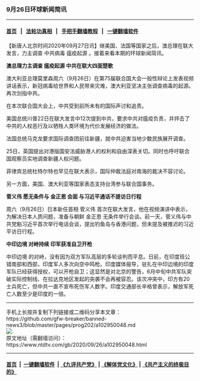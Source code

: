 ### 9月26日环球新闻简讯
------------------------

#### [首页](https://github.com/gfw-breaker/banned-news3/blob/master/README.md) &nbsp;&nbsp;|&nbsp;&nbsp; [法轮功真相](https://github.com/begood0513/basic/blob/master/README.md)  &nbsp;&nbsp;|&nbsp;&nbsp; [手把手翻墙教程](https://github.com/gfw-breaker/guides/wiki)  &nbsp;&nbsp;|&nbsp;&nbsp; [一键翻墙软件](https://github.com/gfw-breaker/nogfw/blob/master/README.md)  



<div><div class="post_content" itemprop="articleBody">
 <p>
  【新唐人北京时间2020年09月27日讯】继美国、法国等国家之后，澳总理在联大发言，力主调查
  <ok href="https://www.ntdtv.com/gb/中共病毒.htm">
   中共病毒
  </ok>
  <ok href="https://www.ntdtv.com/gb/瘟疫起源.htm">
   瘟疫起源
  </ok>
  。接着来看本期的环球新闻简讯。
 </p>
 <p>
  <strong>
   澳总理力主调查
   <ok href="https://www.ntdtv.com/gb/瘟疫起源.htm">
    瘟疫起源
   </ok>
   中共在联大四面楚歌
  </strong>
 </p>
 <p>
  澳大利亚总理莫里森周六（9月26日）在第75届联合国大会一般性辩论上发表视频讲话表示，新冠病毒给世界和人民带来灾难，澳大利亚坚决主张调查病毒的起源。再次剑指中共。
 </p>
 <p>
  在本次联合国大会上，中共受到前所未有的国际声讨和追责。
 </p>
 <p>
  美国总统川普22日在联大发言中12次提到中共，要求中共对瘟疫负责，并抨击了中共的人权恶行及以牺牲人类环境为代价发展经济的做法。
 </p>
 <p>
  法国总统马克龙要求国际调查团前往新疆，就中共迫害当地少数民族展开调查。
 </p>
 <p>
  25日，英国提出对港版国安法威胁港人的权利和自由深表关切。同时也呼吁联合国观察员实地调查新疆人权问题。
 </p>
 <p>
  菲律宾总统杜特尔特也罕见在联大表示，国际仲裁法庭对南海的裁决不容讨论。
 </p>
 <p>
  另一方面，美国、澳大利亚等国家表态支持台湾参与联合国事务。
 </p>
 <p>
  <strong>
   <ok href="https://www.ntdtv.com/gb/菅义伟.htm">
    菅义伟
   </ok>
   愿无条件与
   <ok href="https://www.ntdtv.com/gb/金正恩.htm">
    金正恩
   </ok>
   会面 与习近平通话不提访日行程
  </strong>
 </p>
 <p>
  周六（9月26日）日本新任首相
  <ok href="https://www.ntdtv.com/gb/菅义伟.htm">
   菅义伟
  </ok>
  首次在联大发言，他在视频演讲中表示，为解决日本人质问题，准备与朝鲜
  <ok href="https://www.ntdtv.com/gb/金正恩.htm">
   金正恩
  </ok>
  无条件举行会谈。前一天，菅义伟与中共党魁习近平首次举行电话会谈，提出钓鱼岛与香港问题，但未提及被推迟的习近平访日行程。
 </p>
 <p>
  <strong>
   <ok href="https://www.ntdtv.com/gb/中印边境.htm">
    中印边境
   </ok>
   对峙持续 印军获准自卫开枪
  </strong>
 </p>
 <p>
  <ok href="https://www.ntdtv.com/gb/中印边境.htm">
   中印边境
  </ok>
  的对峙，没有因为双方军队高层的多轮谈判而平息。日前，在印度班公错南部和西部，印度军人多次向空中鸣枪。印度媒体报导，驻扎在中印边境的印度军队已经获得授权，可以开枪自卫；这显然是对北京的警告，6月中旬中共军队突破实际控制线、在拉达克地区发起的突袭不会再被容忍。该次冲突中，印方有20士兵死亡，但中共一直不宣布死伤军人数字。印度交通部长辛格曾表示，解放军死亡人数至少是印度的一倍。
 </p>
 <div class="single_ad">
 </div>
</div>
</div>
<hr/>
手机上长按并复制下列链接或二维码分享本文章：<br/>
https://github.com/gfw-breaker/banned-news3/blob/master/pages/prog202/a102950048.md <br/>
<a href='https://github.com/gfw-breaker/banned-news3/blob/master/pages/prog202/a102950048.md'><img src='https://github.com/gfw-breaker/banned-news3/blob/master/pages/prog202/a102950048.md.png'/></a> <br/>
原文地址（需翻墙访问）：https://www.ntdtv.com/gb/2020/09/26/a102950048.html


------------------------
#### [首页](https://github.com/gfw-breaker/banned-news3/blob/master/README.md) &nbsp;|&nbsp; [一键翻墙软件](https://github.com/gfw-breaker/nogfw/blob/master/README.md) &nbsp;| [《九评共产党》](https://github.com/gfw-breaker/9ping.md/blob/master/README.md#九评之一评共产党是什么) | [《解体党文化》](https://github.com/gfw-breaker/jtdwh.md/blob/master/README.md) | [《共产主义的终极目的》](https://github.com/gfw-breaker/gczydzjmd.md/blob/master/README.md)


<img src='http://gfw-breaker.win/banned-news3/pages/prog202/a102950048.md' width='0px' height='0px'/>